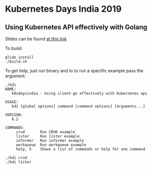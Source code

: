 #  Kubernetes Days India 2019

## Using Kubernetes API effectively with Golang

Slides can be found [at this link](https://docs.google.com/presentation/d/e/2PACX-1vSRLbz187ObLloLW_2-eqUY-IFGTwNwaA1VmEoMfgDK6MJTu7zBZODPLwCFN4TQsZ0wcODFlMuzBGmE/pub?start=false&loop=false&delayms=3000)

To build:

```
glide install
./build.sh
```

To get help, just run binary and to to run a specific example pass the argument:

```
./kdi 
NAME:
   k8sdaysindia - Using client-go effectively with Kubernetes api

USAGE:
   kdi [global options] command [command options] [arguments...]

VERSION:
   0.2

COMMANDS:
     crud       Run CRUD example
     lister     Run lister example
     informer   Run informer example
     workqueue  Run workqueue example
     help, h    Shows a list of commands or help for one command

./kdi crud
./kdi lister
```

